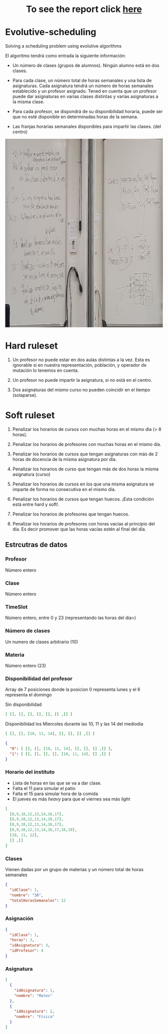 <div align="center">

# To see the report click [here](doc/Informe.md)

</div>

# Evolutive-scheduling



Solving a scheduling problem using evolutive algorithms

El algoritmo tendrá como entrada la siguiente
información:

* Un número de clases (grupos de alumnos). Ningún alumno está en dos clases.

* Para cada clase, un número total de horas semanales y una lista de asignaturas.
Cada asignatura tendrá un número de horas semanales establecido y un profesor
asignado. Tened en cuenta que un profesor puede dar asignaturas en varias
clases distintas y varias asignaturas a la misma clase.

* Para cada profesor, se dispondrá de su disponibilidad horaria, puede ser que no
esté disponible en determinadas horas de la semana.

* Las franjas horarias semanales disponibles para impartir las clases. (del centro)

<div align="center">
  <img src="class.jpeg" height="602" 
alt="Fotografia de la pizarra con la lista de las restricciones puestas en común">
</div>


# Hard ruleset

1. Un profesor no puede estar en dos aulas distintas a la vez. Esta es ignorable si en nuestra representación, población, y operador de mutación lo tenemos en cuenta.

2. Un profesor no puede impartir la asignatura, si no está en el centro.

3. Dos asignaturas del mismo curso no pueden coincidir en el tiempo (solaparse).


# Soft ruleset

1. Penalizar los horarios de cursos con muchas horas en el mismo día (> 8 horas).

2. Penalizar los horarios de profesores con muchas horas en el mismo día.

3. Penalizar los horarios de cursos que tengan asignaturas con más de 2 horas de docencia de la misma asignatura por día.

4. Penalizar los horarios de curso que tengan más de dos horas la misma asignatura (curso)

5. Penalizar los horarios de cursos en los que una misma asignatura se imparte de forma no consecutiva en el mismo día.

6. Penalizar los horarios de cursos que tengan huecos. ¡Esta condición está entre hard y soft!.

7. Penalizar los horarios de profesores que tengan huecos.

8. Penalizar los horarios de profesores con horas vacías al principio del día. Es decir promover que las horas vacías estén al final del día.



## Estrcutras de datos

### Profesor
Número entero

### Clase
Número entero

### TimeSlot
Número entero, entre 0 y 23 (representando las horas del dia>)


### Número de clases
Un numero de clases arbitrario (10)

### Materia
Número entero (23)

### Disponibilidad del profesor
Array de 7 posiciones donde la posicion 0 representa lunes y el 6 representa el domingo

Sin disponibilidad
```json
[ [], [], [], [], [], [] ,[] ]
```

Disponibilidad los Miercoles durante las 10, 11 y las 14 del mediodia
```json
[ [], [], [10, 11, 14], [], [], [] ,[] ]
```


```json
{
  "0": [ [], [], [10, 11, 14], [], [], [] ,[] ],
  "1": [ [], [], [], [], [10, 11, 14], [] ,[] ]
}
```

### Horario del instituto
* Lista de horas en las que se va a dar clase.
* Falta el 11 para simular el patio
* Falta el 15 para simular hora de la comida
* El jueves es más _heavy_ para que el viernes sea más _light_
```json
[ 
  [8,9,10,12,13,14,16,17], 
  [8,9,10,12,13,14,16,17], 
  [8,9,10,12,13,14,16,17], 
  [8,9,10,12,13,14,16,17,18,19], 
  [10, 11, 12], 
  [] ,[] 
]
```
### Clases
Vienen dadas por un grupo de materias y un número total de horas semanales
```json
{
  "idClase": 1,
  "nombre": "3B",
  "totalHorasSemanales": 12
}
``` 
### Asignación
```json
{
  "idClase": 1,
  "horas": 3,
  "idAsignatura": 3,
  "idProfesor": 4
}
``` 
### Asignatura
```json
[
  {
    "idAsignatura": 1,
    "nombre": "Mates"
  },
  {
    "idAsignatura": 2,
    "nombre": "Física"
  }
]
```
